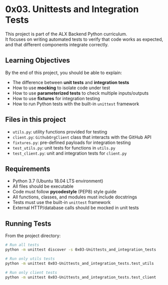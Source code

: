 # 0x03. Unittests and Integration Tests

This project is part of the ALX Backend Python curriculum.  
It focuses on writing automated tests to verify that code works as expected, and that different components integrate correctly.

## Learning Objectives

By the end of this project, you should be able to explain:

- The difference between **unit tests** and **integration tests**
- How to use **mocking** to isolate code under test
- How to use **parameterized tests** to check multiple inputs/outputs
- How to use **fixtures** for integration testing
- How to run Python tests with the built-in `unittest` framework

## Files in this project

- `utils.py`: utility functions provided for testing
- `client.py`: `GithubOrgClient` class that interacts with the GitHub API
- `fixtures.py`: pre-defined payloads for integration testing
- `test_utils.py`: unit tests for functions in `utils.py`
- `test_client.py`: unit and integration tests for `client.py`

## Requirements

- Python 3.7 (Ubuntu 18.04 LTS environment)
- All files should be executable
- Code must follow **pycodestyle** (PEP8) style guide
- All functions, classes, and modules must include docstrings
- Tests must use the built-in `unittest` framework
- External HTTP/database calls should be mocked in unit tests

## Running Tests

From the project directory:

```bash
# Run all tests
python -m unittest discover -s 0x03-Unittests_and_integration_tests

# Run only utils tests
python -m unittest 0x03-Unittests_and_integration_tests.test_utils

# Run only client tests
python -m unittest 0x03-Unittests_and_integration_tests.test_client
